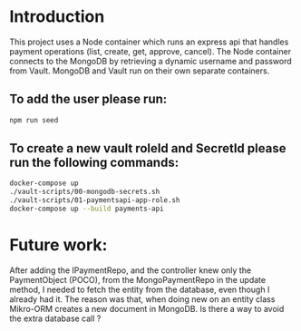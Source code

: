 # Introduction

This project uses a Node container which runs an express api that handles payment operations (list, create, get, approve, cancel).
The Node container connects to the MongoDB by retrieving a dynamic username and password from Vault.
MongoDB and Vault run on their own separate containers.

## To add the user please run:

```bash
npm run seed
```

## To create a new vault roleId and SecretId please run the following commands:

```bash
docker-compose up
./vault-scripts/00-mongodb-secrets.sh
./vault-scripts/01-paymentsapi-app-role.sh
docker-compose up --build payments-api
```

# Future work:

After adding the IPaymentRepo, and the controller knew only the PaymentObject (POCO), from the MongoPaymentRepo in the update method, I needed to fetch the entity from the database, even though I already had it. The reason was that, when doing new on an entity class Mikro-ORM creates a new document in MongoDB. Is there a way to avoid the extra database call ?

